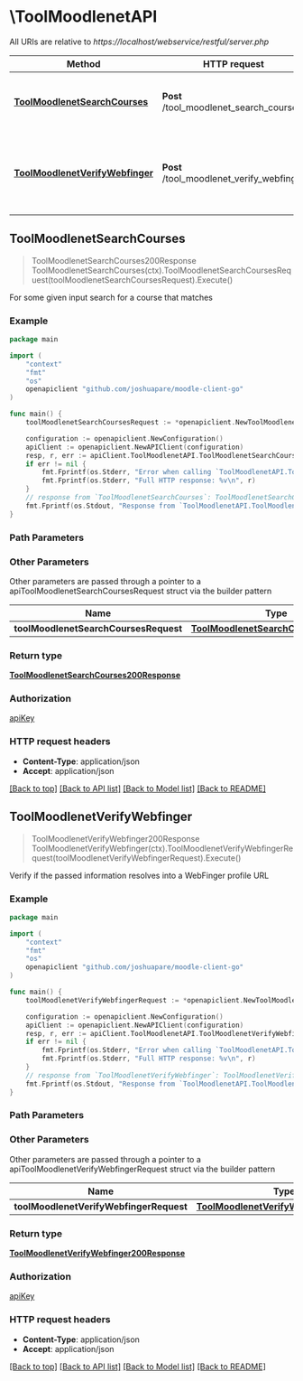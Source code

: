 # \ToolMoodlenetAPI

All URIs are relative to *https://localhost/webservice/restful/server.php*

Method | HTTP request | Description
------------- | ------------- | -------------
[**ToolMoodlenetSearchCourses**](ToolMoodlenetAPI.md#ToolMoodlenetSearchCourses) | **Post** /tool_moodlenet_search_courses | For some given input search for a course that matches
[**ToolMoodlenetVerifyWebfinger**](ToolMoodlenetAPI.md#ToolMoodlenetVerifyWebfinger) | **Post** /tool_moodlenet_verify_webfinger | Verify if the passed information resolves into a WebFinger profile URL



## ToolMoodlenetSearchCourses

> ToolMoodlenetSearchCourses200Response ToolMoodlenetSearchCourses(ctx).ToolMoodlenetSearchCoursesRequest(toolMoodlenetSearchCoursesRequest).Execute()

For some given input search for a course that matches



### Example

```go
package main

import (
	"context"
	"fmt"
	"os"
	openapiclient "github.com/joshuapare/moodle-client-go"
)

func main() {
	toolMoodlenetSearchCoursesRequest := *openapiclient.NewToolMoodlenetSearchCoursesRequest("Searchvalue_example") // ToolMoodlenetSearchCoursesRequest | 

	configuration := openapiclient.NewConfiguration()
	apiClient := openapiclient.NewAPIClient(configuration)
	resp, r, err := apiClient.ToolMoodlenetAPI.ToolMoodlenetSearchCourses(context.Background()).ToolMoodlenetSearchCoursesRequest(toolMoodlenetSearchCoursesRequest).Execute()
	if err != nil {
		fmt.Fprintf(os.Stderr, "Error when calling `ToolMoodlenetAPI.ToolMoodlenetSearchCourses``: %v\n", err)
		fmt.Fprintf(os.Stderr, "Full HTTP response: %v\n", r)
	}
	// response from `ToolMoodlenetSearchCourses`: ToolMoodlenetSearchCourses200Response
	fmt.Fprintf(os.Stdout, "Response from `ToolMoodlenetAPI.ToolMoodlenetSearchCourses`: %v\n", resp)
}
```

### Path Parameters



### Other Parameters

Other parameters are passed through a pointer to a apiToolMoodlenetSearchCoursesRequest struct via the builder pattern


Name | Type | Description  | Notes
------------- | ------------- | ------------- | -------------
 **toolMoodlenetSearchCoursesRequest** | [**ToolMoodlenetSearchCoursesRequest**](ToolMoodlenetSearchCoursesRequest.md) |  | 

### Return type

[**ToolMoodlenetSearchCourses200Response**](ToolMoodlenetSearchCourses200Response.md)

### Authorization

[apiKey](../README.md#apiKey)

### HTTP request headers

- **Content-Type**: application/json
- **Accept**: application/json

[[Back to top]](#) [[Back to API list]](../README.md#documentation-for-api-endpoints)
[[Back to Model list]](../README.md#documentation-for-models)
[[Back to README]](../README.md)


## ToolMoodlenetVerifyWebfinger

> ToolMoodlenetVerifyWebfinger200Response ToolMoodlenetVerifyWebfinger(ctx).ToolMoodlenetVerifyWebfingerRequest(toolMoodlenetVerifyWebfingerRequest).Execute()

Verify if the passed information resolves into a WebFinger profile URL



### Example

```go
package main

import (
	"context"
	"fmt"
	"os"
	openapiclient "github.com/joshuapare/moodle-client-go"
)

func main() {
	toolMoodlenetVerifyWebfingerRequest := *openapiclient.NewToolMoodlenetVerifyWebfingerRequest(int32(123), "Profileurl_example", int32(123)) // ToolMoodlenetVerifyWebfingerRequest | 

	configuration := openapiclient.NewConfiguration()
	apiClient := openapiclient.NewAPIClient(configuration)
	resp, r, err := apiClient.ToolMoodlenetAPI.ToolMoodlenetVerifyWebfinger(context.Background()).ToolMoodlenetVerifyWebfingerRequest(toolMoodlenetVerifyWebfingerRequest).Execute()
	if err != nil {
		fmt.Fprintf(os.Stderr, "Error when calling `ToolMoodlenetAPI.ToolMoodlenetVerifyWebfinger``: %v\n", err)
		fmt.Fprintf(os.Stderr, "Full HTTP response: %v\n", r)
	}
	// response from `ToolMoodlenetVerifyWebfinger`: ToolMoodlenetVerifyWebfinger200Response
	fmt.Fprintf(os.Stdout, "Response from `ToolMoodlenetAPI.ToolMoodlenetVerifyWebfinger`: %v\n", resp)
}
```

### Path Parameters



### Other Parameters

Other parameters are passed through a pointer to a apiToolMoodlenetVerifyWebfingerRequest struct via the builder pattern


Name | Type | Description  | Notes
------------- | ------------- | ------------- | -------------
 **toolMoodlenetVerifyWebfingerRequest** | [**ToolMoodlenetVerifyWebfingerRequest**](ToolMoodlenetVerifyWebfingerRequest.md) |  | 

### Return type

[**ToolMoodlenetVerifyWebfinger200Response**](ToolMoodlenetVerifyWebfinger200Response.md)

### Authorization

[apiKey](../README.md#apiKey)

### HTTP request headers

- **Content-Type**: application/json
- **Accept**: application/json

[[Back to top]](#) [[Back to API list]](../README.md#documentation-for-api-endpoints)
[[Back to Model list]](../README.md#documentation-for-models)
[[Back to README]](../README.md)


